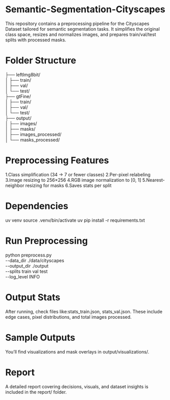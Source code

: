 # Semantic-Segmentation-Cityscapes
This repository contains a preprocessing pipeline for the Cityscapes Dataset tailored for semantic segmentation tasks. It simplifies the original class space, resizes and normalizes images, and prepares train/val/test splits with processed masks.
# Folder Structure
├── leftImg8bit/                
│   ├── train/ \
│   ├── val/ \
│   └── test/ \
├── gtFine/                   
│   ├── train/ \
│   ├── val/ \
│   └── test/ \
├── output/ \
│   ├── images/                 
│   ├── masks/                  
│   ├── images_processed/        
│   └── masks_processed/        
# Preprocessing Features
1.Class simplification (34 → 7 or fewer classes)
2.Per-pixel relabeling 
3.Image resizing to 256×256
4.RGB image normalization to [0, 1]
5.Nearest-neighbor resizing for masks
6.Saves stats per split
# Dependencies
uv venv
source .venv/bin/activate
uv pip install -r requirements.txt
# Run Preprocessing
python preprocess.py \
    --data_dir ./data/cityscapes \
    --output_dir ./output \
    --splits train val test \
    --log_level INFO
# Output Stats
After running, check files like:stats_train.json, stats_val.json. These include edge cases, pixel distributions, and total images processed.
# Sample Outputs
You’ll find visualizations and mask overlays in output/visualizations/.
# Report
A detailed report covering decisions, visuals, and dataset insights is included in the report/ folder.
